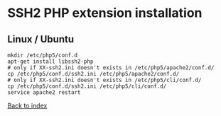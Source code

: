 SSH2 PHP extension installation
===============================

Linux / Ubuntu
--------------
```
mkdir /etc/php5/conf.d
apt-get install libssh2-php
# only if XX-ssh2.ini doesn't exists in /etc/php5/apache2/conf.d/
cp /etc/php5/conf.d/ssh2.ini /etc/php5/apache2/conf.d/
# only if XX-ssh2.ini doesn't exists in /etc/php5/cli/conf.d/
cp /etc/php5/conf.d/ssh2.ini /etc/php5/cli/conf.d/
service apache2 restart
```

[Back to index](../../README.md)
